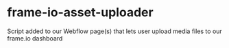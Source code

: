 # frame-io-asset-uploader
Script added to our Webflow page(s) that lets user upload media files to our frame.io dashboard
